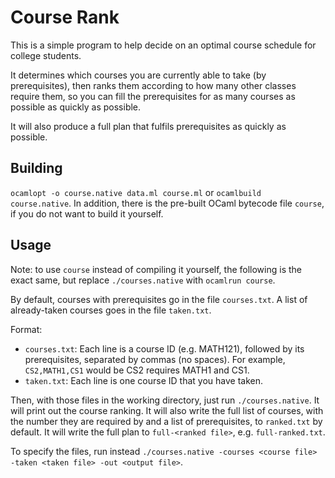 # Course Rank

This is a simple program to help decide on an optimal course schedule for college students.

It determines which courses you are currently able to take (by prerequisites), then ranks them according to how many other classes require them, so you can fill the prerequisites for as many courses as possible as quickly as possible.

It will also produce a full plan that fulfils prerequisites as quickly as possible.

## Building
`ocamlopt -o course.native data.ml course.ml` or `ocamlbuild course.native`.  In addition, there is the pre-built OCaml bytecode file `course`, if you do not want to build it yourself.

## Usage
Note: to use `course` instead of compiling it yourself, the following is the exact same, but replace `./courses.native` with `ocamlrun course`.

By default, courses with prerequisites go in the file `courses.txt`.  A list of already-taken courses goes in the file `taken.txt`.

Format:

* `courses.txt`: Each line is a course ID (e.g. MATH121), followed by its prerequisites, separated by commas (no spaces).  For example, `CS2,MATH1,CS1` would be CS2 requires MATH1 and CS1. 
* `taken.txt`: Each line is one course ID that you have taken.

Then, with those files in the working directory, just run `./courses.native`.  It will print out the course ranking.  It will also write the full list of courses, with the number they are required by and a list of prerequisites, to `ranked.txt` by default.  It will write the full plan to `full-<ranked file>`, e.g. `full-ranked.txt`.

To specify the files, run instead `./courses.native -courses <course file> -taken <taken file> -out <output file>`.
